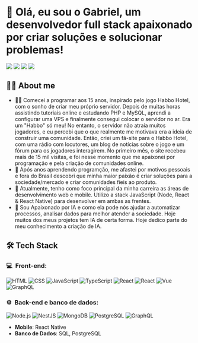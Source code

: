 # 👋 Olá, eu sou o Gabriel, um desenvolvedor full stack apaixonado por criar soluções e solucionar problemas!

<a href="https://instagram.com/yossistanislav"><img src="https://img.shields.io/badge/-@dicasparadevs_-E4405F?style=flat-square&logo=Instagram&logoColor=white"/></a>
<a href="https://guib.com.br"><img src="https://img.shields.io/badge/-dicasparadevs.com.br-3423A6?style=flat-square&logo=Google-Chrome&logoColor=white"/></a>
<a href="[https://www.linkedin.com/in/felipe-rocha-034871172](http://www.linkedin.com/in/gahalberto)"><img src="https://img.shields.io/badge/-Felipe%20Mota%20Rocha-0077B5?style=flat-square&logo=Linkedin&logoColor=white"/></a>
<a href="mailto:gahalberto@icloud.com"><img src="https://img.shields.io/badge/-felipemota.rocha@gmail.com-D14836?style=flat-square&logo=Gmail&logoColor=white"/></a>

## 🧑‍💻 About me
- 🧑‍💻 Comecei a programar aos 15 anos, inspirado pelo jogo Habbo Hotel, com o sonho de criar meu próprio servidor. Depois de muitas horas assistindo tutoriais online e estudando PHP e MySQL, aprendi a configurar uma VPS e finalmente consegui colocar o servidor no ar. Era um "Habbo" só meu! No entanto, o servidor não atraía muitos jogadores, e eu percebi que o que realmente me motivava era a ideia de construir uma comunidade. Então, criei um fã-site para o Habbo Hotel, com uma rádio com locutores, um blog de notícias sobre o jogo e um fórum para os jogadores interagirem. No primeiro mês, o site recebeu mais de 15 mil visitas, e foi nesse momento que me apaixonei por programação e pela criação de comunidades online.
- 💚 Após anos aprendendo programção, me afastei por motivos pessoais e fora do Brasil descobri que minha maior paixão é criar soluções para a sociedade/mercado e criar comunidades fíeis ao produto.
- 🚀 Atualmente, tenho como foco principal da minha carreira as áreas de desenvolvimento web e mobile. Utilizo a stack JavaScript (Node, React & React Native) para desenvolver em ambas as frentes.
- 🤖 Sou Apaixonado por IA e como ela pode nós ajudar a automatizar processos, analisar dados para melhor atender a sociedade. Hoje muitos dos meus projetos tem IA de certa forma. Hoje dedico parte do meu conhecimento a criação de IA. 

## 🛠️ Tech Stack
<h3>💻 &nbsp;Front-end:</h3>

![HTML](https://img.shields.io/badge/-HTML-333333?style=flat&logo=HTML5)
![CSS](https://img.shields.io/badge/-CSS-333333?style=flat&logo=CSS3&logoColor=1572B6)
![JavaScript](https://img.shields.io/badge/-JavaScript-333333?style=flat&logo=javascript)
![TypeScript](https://img.shields.io/badge/-TypeScript-333333?style=flat&logo=typescript&logoColor=2D79C7)
![React](https://img.shields.io/badge/-React-333333?style=flat&logo=react)
![React](https://img.shields.io/badge/-React%20Native-333333?style=flat&logo=react)
![Vue](https://img.shields.io/badge/-Vue-333333?style=flat&logo=vue.js)
![GraphQL](https://img.shields.io/badge/-GraphQL-333333?style=flat&logo=graphql&logoColor=E535AB)

<h3>⚙️ &nbsp;Back-end e banco de dados:</h3>

![Node.js](https://img.shields.io/badge/-Node.js-333333?style=flat&logo=node.js)
![NestJS](https://img.shields.io/badge/-NestJS-333333?style=flat&logo=nestjs&logoColor=E535AB)
![MongoDB](https://img.shields.io/badge/-MongoDB-333333?style=flat&logo=mongodb)
![PostgreSQL](https://img.shields.io/badge/-PostgreSQL-333333?style=flat&logo=postgresql)
![GraphQL](https://img.shields.io/badge/-GraphQL-333333?style=flat&logo=graphql&logoColor=E535AB)

- **Mobile**: React Native
- **Banco de Dados**: SQL, PostgreSQL
